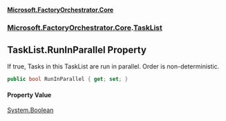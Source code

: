 #### [Microsoft.FactoryOrchestrator.Core](./Microsoft-FactoryOrchestrator-Core.md 'Microsoft.FactoryOrchestrator.Core')
### [Microsoft.FactoryOrchestrator.Core](./Microsoft-FactoryOrchestrator-Core.md 'Microsoft.FactoryOrchestrator.Core').[TaskList](./Microsoft-FactoryOrchestrator-Core-TaskList.md 'Microsoft.FactoryOrchestrator.Core.TaskList')
## TaskList.RunInParallel Property
If true, Tasks in this TaskList are run in parallel. Order is non-deterministic.  
```csharp
public bool RunInParallel { get; set; }
```
#### Property Value
[System.Boolean](https://docs.microsoft.com/en-us/dotnet/api/System.Boolean 'System.Boolean')  

